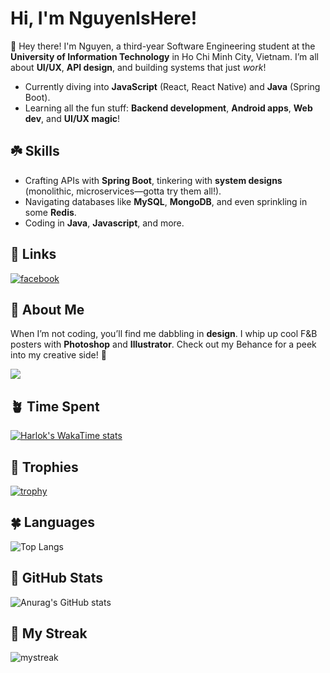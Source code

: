 # Hi, I'm NguyenIsHere!  

👋 Hey there! I'm Nguyen, a third-year Software Engineering student at the **University of Information Technology** in Ho Chi Minh City, Vietnam. I’m all about **UI/UX**, **API design**, and building systems that just *work*!  

- Currently diving into **JavaScript** (React, React Native) and **Java** (Spring Boot).  
- Learning all the fun stuff: **Backend development**, **Android apps**, **Web dev**, and **UI/UX magic**!  

## ☘️ Skills  
- Crafting APIs with **Spring Boot**, tinkering with **system designs** (monolithic, microservices—gotta try them all!).  
- Navigating databases like **MySQL**, **MongoDB**, and even sprinkling in some **Redis**.  
- Coding in **Java**, **Javascript**, and more.  

## 🫛 Links  
[![facebook](https://img.shields.io/badge/Facebook-1877F2?style=for-the-badge&logo=facebook&logoColor=white)](https://www.facebook.com/tran.nguyen.262468/)  

## 🌵 About Me  
When I’m not coding, you’ll find me dabbling in **design**. I whip up cool F&B posters with **Photoshop** and **Illustrator**. Check out my Behance for a peek into my creative side! 💚  

![](https://komarev.com/ghpvc/?username=NguyenIsHere)

## 🪴 Time Spent
[![Harlok's WakaTime stats](https://github-readme-stats.vercel.app/api/wakatime?username=NguyenIsHere&layout=compact&theme=onedark)](https://github.com/anuraghazra/github-readme-stats)

## 🥑 Trophies
[![trophy](https://github-profile-trophy.vercel.app/?username=NguyenIsHere&theme=onedark&row=2&column=3&margin-w=15&margin-h=15)](https://github.com/ryo-ma/github-profile-trophy)

## 🍀 Languages
![Top Langs](https://github-readme-stats.vercel.app/api/top-langs/?username=NguyenIsHere&layout=compact&theme=onedark&exclude_repo=auto_checkonline_messenger---publish,Tool-dkhp-2023,UIT_TCCT)

## 🌱 GitHub Stats
![Anurag's GitHub stats](https://github-readme-stats-bqhz.vercel.app/api?username=NguyenIsHere&show_icons=true&hide_border=true&theme=onedark&count_private=true)   

## 🥦 My Streak
<img src="https://github-readme-streak-stats.herokuapp.com/?user=NguyenIsHere&theme=onedark" alt="mystreak"/>
